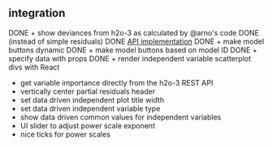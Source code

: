 ## integration
DONE + show deviances from h2o-3 as calculated by @arno's code
DONE   (instead of simple residuals)
DONE   [API implementation](https://github.com/h2oai/h2o-3/blob/f610c394cef2942738abf7bba048e43d2335ef62/h2o-core/src/main/java/water/api/ModelMetricsHandler.java)
DONE + make model buttons dynamic
DONE + make model buttons based on model ID
DONE + specify data with props
DONE + render independent variable scatterplot divs with React

+ get variable importance directly from the h2o-3 REST API
+ vertically center partial residuals header
+ set data driven independent plot title width
+ set data driven independent variable type
+ show data driven common values for independent variables
+ UI slider to adjust power scale exponent
+ nice ticks for power scales